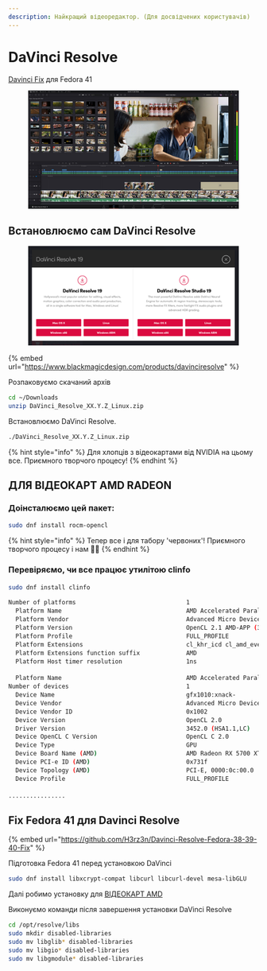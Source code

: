 ```yaml
---
description: Найкращий відеоредактор. (Для досвідчених користувачів)
---
```


# DaVinci Resolve

[Davinci Fix](davinci-resolve.md#fix-fedora-39-dlya-davinci-resolve-18.6-1) для Fedora 41

<figure><img src="../../.gitbook/assets/image (24).png" alt=""><figcaption></figcaption></figure>

## Встановлюємо сам DaVinci Resolve

<figure><img src="../../.gitbook/assets/image (25).png" alt=""><figcaption></figcaption></figure>

{% embed url="https://www.blackmagicdesign.com/products/davinciresolve" %}

Розпаковуємо скачаний архів

```bash
cd ~/Downloads
unzip DaVinci_Resolve_XX.Y.Z_Linux.zip
```

Встановлюємо DaVinci Resolve.

```bash
./DaVinci_Resolve_XX.Y.Z_Linux.zip
```

{% hint style="info" %}
Для хлопців з відеокартами від NVIDIA на цьому все. Приємного творчого процесу!
{% endhint %}

## ДЛЯ ВІДЕОКАРТ AMD RADEON

### Доінсталюємо цей пакет:

```bash
sudo dnf install rocm-opencl
```

{% hint style="info" %}
Тепер все і для табору 'червоних'! Приємного творчого процесу і нам 🎉👏
{% endhint %}

### Перевіряємо, чи все працює утилітою clinfo

```bash
sudo dnf install clinfo
```

```bash
Number of platforms                               1
  Platform Name                                   AMD Accelerated Parallel Processing
  Platform Vendor                                 Advanced Micro Devices, Inc.
  Platform Version                                OpenCL 2.1 AMD-APP (3452.0)
  Platform Profile                                FULL_PROFILE
  Platform Extensions                             cl_khr_icd cl_amd_event_callback 
  Platform Extensions function suffix             AMD
  Platform Host timer resolution                  1ns

  Platform Name                                   AMD Accelerated Parallel Processing
Number of devices                                 1
  Device Name                                     gfx1010:xnack-
  Device Vendor                                   Advanced Micro Devices, Inc.
  Device Vendor ID                                0x1002
  Device Version                                  OpenCL 2.0 
  Driver Version                                  3452.0 (HSA1.1,LC)
  Device OpenCL C Version                         OpenCL C 2.0 
  Device Type                                     GPU
  Device Board Name (AMD)                         AMD Radeon RX 5700 XT
  Device PCI-e ID (AMD)                           0x731f
  Device Topology (AMD)                           PCI-E, 0000:0c:00.0
  Device Profile                                  FULL_PROFILE

................
```

## Fix Fedora 41 для Davinci Resolve <a href="#fix-fedora-39-dlya-davinci-resolve-18.6-1" id="fix-fedora-39-dlya-davinci-resolve-18.6-1"></a>

{% embed url="https://github.com/H3rz3n/Davinci-Resolve-Fedora-38-39-40-Fix" %}

Підготовка Fedora 41 перед установкою DaVinci

```bash
sudo dnf install libxcrypt-compat libcurl libcurl-devel mesa-libGLU
```

Далі робимо установку для [ВІДЕОКАРТ AMD](davinci-resolve.md#dlya-videokart-amd-radeon)

Виконуємо команди після завершення установки DaVinci Resolve

```bash
cd /opt/resolve/libs
sudo mkdir disabled-libraries
sudo mv libglib* disabled-libraries
sudo mv libgio* disabled-libraries
sudo mv libgmodule* disabled-libraries
```

